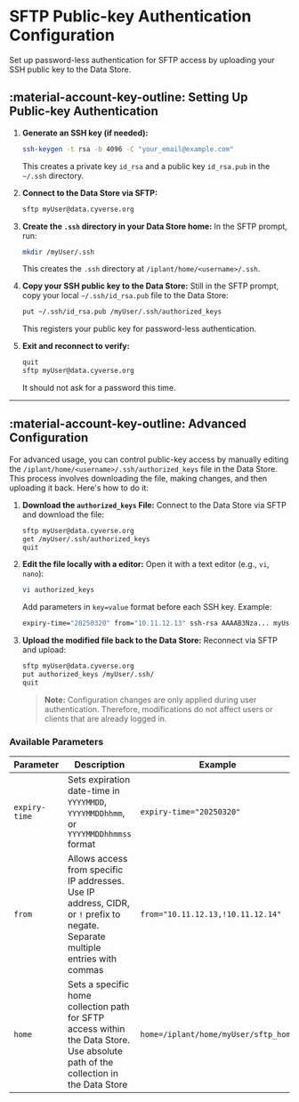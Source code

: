 # SFTP Public-key Authentication Configuration

Set up password-less authentication for SFTP access by uploading your SSH public key to the Data Store.

## :material-account-key-outline: Setting Up Public-key Authentication

1. **Generate an SSH key (if needed):**
    ```sh
    ssh-keygen -t rsa -b 4096 -C "your_email@example.com"
    ```

    This creates a private key `id_rsa` and a public key `id_rsa.pub` in the `~/.ssh` directory.

2. **Connect to the Data Store via SFTP:**
    ```sh
    sftp myUser@data.cyverse.org
    ```

3. **Create the `.ssh` directory in your Data Store home:**
    In the SFTP prompt, run:
    ```sh
    mkdir /myUser/.ssh
    ```

    This creates the `.ssh` directory at `/iplant/home/<username>/.ssh`.

4. **Copy your SSH public key to the Data Store:**
    Still in the SFTP prompt, copy your local `~/.ssh/id_rsa.pub` file to the Data Store:
    ```sh
    put ~/.ssh/id_rsa.pub /myUser/.ssh/authorized_keys
    ```
    This registers your public key for password-less authentication.

4. **Exit and reconnect to verify:**
    ```sh
    quit
    sftp myUser@data.cyverse.org
    ```

    It should not ask for a password this time.

---

## :material-account-key-outline: Advanced Configuration

For advanced usage, you can control public-key access by manually editing the `/iplant/home/<username>/.ssh/authorized_keys` file in the Data Store. This process involves downloading the file, making changes, and then uploading it back. Here's how to do it:

1. **Download the `authorized_keys` File:**
    Connect to the Data Store via SFTP and download the file:
    ```sh
    sftp myUser@data.cyverse.org
    get /myUser/.ssh/authorized_keys
    quit
    ```

2. **Edit the file locally with a editor:**
    Open it with a text editor (e.g., `vi`, `nano`):
    ```sh
    vi authorized_keys
    ```

    Add parameters in `key=value` format before each SSH key. Example:
    ```sh
    expiry-time="20250320" from="10.11.12.13" ssh-rsa AAAAB3Nza... myUser
    ```

3. **Upload the modified file back to the Data Store:**
    Reconnect via SFTP and upload:
    ```sh
    sftp myUser@data.cyverse.org
    put authorized_keys /myUser/.ssh/
    quit
    ```

    > **Note:** Configuration changes are only applied during user authentication. Therefore, modifications do not affect users or clients that are already logged in.


### Available Parameters

| Parameter   | Description | Example |
|-------------|-------------|---------|
| `expiry-time` | Sets expiration date-time in `YYYYMMDD`, `YYYYMMDDhhmm`, or `YYYYMMDDhhmmss` format | `expiry-time="20250320"` |
| `from`        | Allows access from specific IP addresses. Use IP address, CIDR, or `!` prefix to negate. Separate multiple entries with commas | `from="10.11.12.13,!10.11.12.14"` |
| `home`        | Sets a specific home collection path for SFTP access within the Data Store. Use absolute path of the collection in the Data Store | `home=/iplant/home/myUser/sftp_home` |

